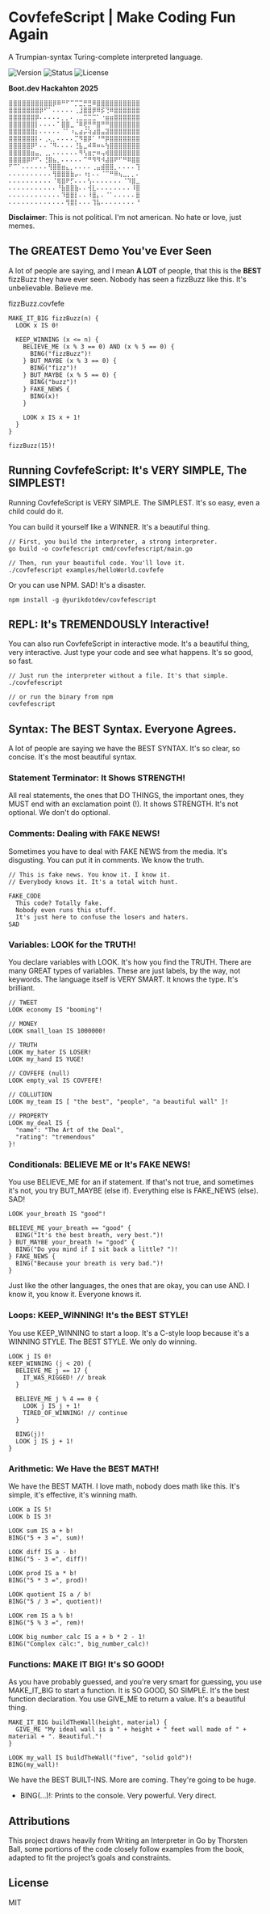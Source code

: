 # CovfefeScript | Make Coding Fun Again

A Trumpian-syntax Turing-complete interpreted language.

 <p align="left">
  <img src="https://img.shields.io/badge/version-0.0.1-blue" alt="Version">
  <img src="https://img.shields.io/badge/status-alpha-red" alt="Status">
  <img src="https://img.shields.io/badge/license-MIT-green" alt="License">
 </p>

 **Boot.dev Hackahton 2025**


```
⣿⣿⣿⣿⣿⣿⣿⣿⣿⣿⡿⠿⠛⠋⠉⡉⣉⡛⣛⠿⣿⣿⣿⣿⣿⣿⣿⣿⣿⣿
⣿⣿⣿⣿⣿⣿⣿⡿⠋⠁⠄⠄⠄⠄⠄⢀⣸⣿⣿⡿⠿⡯⢙⠿⣿⣿⣿⣿⣿⣿
⣿⣿⣿⣿⣿⣿⡿⠄⠄⠄⠄⠄⡀⡀⠄⢀⣀⣉⣉⣉⠁⠐⣶⣶⣿⣿⣿⣿⣿⣿
⣿⣿⣿⣿⣿⣿⡇⠄⠄⠄⠄⠁⣿⣿⣀⠈⠿⢟⡛⠛⣿⠛⠛⣿⣿⣿⣿⣿⣿⣿
⣿⣿⣿⣿⣿⣿⡆⠄⠄⠄⠄⠄⠈⠁⠰⣄⣴⡬⢵⣴⣿⣤⣽⣿⣿⣿⣿⣿⣿⣿
⣿⣿⣿⣿⣿⣿⡇⠄⢀⢄⡀⠄⠄⠄⠄⡉⠻⣿⡿⠁⠘⠛⡿⣿⣿⣿⣿⣿⣿⣿
⣿⣿⣿⣿⣿⡿⠃⠄⠄⠈⠻⠄⠄⠄⠄⢘⣧⣀⠾⠿⠶⠦⢳⣿⣿⣿⣿⣿⣿⣿
⣿⣿⣿⣿⣿⣶⣤⡀⢀⡀⠄⠄⠄⠄⠄⠄⠻⢣⣶⡒⠶⢤⢾⣿⣿⣿⣿⣿⣿⣿
⣿⣿⣿⣿⡿⠟⠋⠄⢘⣿⣦⡀⠄⠄⠄⠄⠄⠉⠛⠻⠻⠺⣼⣿⠟⠋⠛⠿⣿⣿
⠋⠉⠁⠄⠄⠄⠄⠄⠄⢻⣿⣿⣶⣄⡀⠄⠄⠄⠄⢀⣤⣾⣿⣿⡀⠄⠄⠄⠄⢹
⠄⠄⠄⠄⠄⠄⠄⠄⠄⠄⢻⣿⣿⣿⣷⡤⠄⠰⡆⠄⠄⠈⠉⠛⠿⢦⣀⡀⡀⠄
⠄⠄⠄⠄⠄⠄⠄⠄⠄⠄⠈⢿⣿⠟⡋⠄⠄⠄⢣⠄⠄⠄⠄⠄⠄⠄⠈⠹⣿⣀
⠄⠄⠄⠄⠄⠄⠄⠄⠄⠄⠄⠘⣷⣿⣿⣷⠄⠄⢺⣇⠄⠄⠄⠄⠄⠄⠄⠄⠸⣿
⠄⠄⠄⠄⠄⠄⠄⠄⠄⠄⠄⠄⠹⣿⣿⡇⠄⠄⠸⣿⡄⠄⠈⠁⠄⠄⠄⠄⠄⣿
⠄⠄⠄⠄⠄⠄⠄⠄⠄⠄⠄⠄⠄⢻⣿⡇⠄⠄⠄⢹⣧⠄⠄⠄⠄⠄⠄⠄⠄⠘
```

**Disclaimer**: This is not political. I'm not american. No hate or love, just memes.

## The GREATEST Demo You've Ever Seen

A lot of people are saying, and I mean **A LOT** of people, that this is the **BEST** fizzBuzz they have ever seen. Nobody has seen a fizzBuzz like this. It's unbelievable. Believe me.

fizzBuzz.covfefe

```
MAKE_IT_BIG fizzBuzz(n) {
  LOOK x IS 0!

  KEEP_WINNING (x <= n) {
    BELIEVE_ME (x % 3 == 0) AND (x % 5 == 0) {
      BING("fizzBuzz")!
    } BUT_MAYBE (x % 3 == 0) {
      BING("fizz")!
    } BUT_MAYBE (x % 5 == 0) {
      BING("buzz")!
    } FAKE_NEWS {
      BING(x)!
    }

    LOOK x IS x + 1!
  }
}

fizzBuzz(15)!
```

## Running CovfefeScript: It's VERY SIMPLE, The SIMPLEST!

Running CovfefeScript is VERY SIMPLE. The SIMPLEST. It's so easy, even a child could do it.

You can build it yourself like a WINNER. It's a beautiful thing.

```
// First, you build the interpreter, a strong interpreter.
go build -o covfefescript cmd/covfefescript/main.go

// Then, run your beautiful code. You'll love it.
./covfefescript examples/helloWorld.covfefe

```

Or you can use NPM. SAD! It's a disaster.

```
npm install -g @yurikdotdev/covfefescript
```

## REPL: It's TREMENDOUSLY Interactive!

You can also run CovfefeScript in interactive mode. It's a beautiful thing, very interactive. Just type your code and see what happens. It's so good, so fast.

```
// Just run the interpreter without a file. It's that simple.
./covfefescript

// or run the binary from npm 
covfefescript

```


## Syntax: The BEST Syntax. Everyone Agrees.

A lot of people are saying we have the BEST SYNTAX. It's so clear, so concise. It's the most beautiful syntax.

### Statement Terminator: It Shows STRENGTH!

All real statements, the ones that DO THINGS, the important ones, they MUST end with an exclamation point (!). It shows STRENGTH. It's not optional. We don't do optional.

### Comments: Dealing with FAKE NEWS!

Sometimes you have to deal with FAKE NEWS from the media. It's disgusting. You can put it in comments. We know the truth.

```
// This is fake news. You know it. I know it.
// Everybody knows it. It's a total witch hunt.

FAKE_CODE
  This code? Totally fake.
  Nobody even runs this stuff.
  It's just here to confuse the losers and haters.
SAD

```

### Variables: LOOK for the TRUTH!

You declare variables with LOOK. It's how you find the TRUTH. There are many GREAT types of variables. These are just labels, by the way, not keywords. The language itself is VERY SMART. It knows the type. It's brilliant.

```
// TWEET
LOOK economy IS "booming"!

// MONEY
LOOK small_loan IS 1000000!

// TRUTH
LOOK my_hater IS LOSER!
LOOK my_hand IS YUGE!

// COVFEFE (null)
LOOK empty_val IS COVFEFE!

// COLLUTION
LOOK my_team IS [ "the best", "people", "a beautiful wall" ]!

// PROPERTY
LOOK my_deal IS {
  "name": "The Art of the Deal",
  "rating": "tremendous"
}!

```

### Conditionals: BELIEVE ME or It's FAKE NEWS!

You use BELIEVE_ME for an if statement. If that's not true, and sometimes it's not, you try BUT_MAYBE (else if). Everything else is FAKE_NEWS (else). SAD!

```
LOOK your_breath IS "good"!

BELIEVE_ME your_breath == "good" {
  BING("It's the best breath, very best.")!
} BUT_MAYBE your_breath != "good" {
  BING("Do you mind if I sit back a little? ")!
} FAKE_NEWS {
  BING("Because your breath is very bad.")!
}
```

Just like the other languages, the ones that are okay, you can use AND. I know it, you know it. Everyone knows it.

### Loops: KEEP_WINNING! It's the BEST STYLE!

You use KEEP_WINNING to start a loop. It's a C-style loop because it's a WINNING STYLE. The BEST STYLE. We only do winning.

```
LOOK j IS 0!
KEEP_WINNING (j < 20) {
  BELIEVE_ME j == 17 {
    IT_WAS_RIGGED! // break
  }

  BELIEVE_ME j % 4 == 0 {
    LOOK j IS j + 1!
    TIRED_OF_WINNING! // continue
  }

  BING(j)!
  LOOK j IS j + 1!
}
```

### Arithmetic: We Have the BEST MATH!

We have the BEST MATH. I love math, nobody does math like this. It's simple, it's effective, it's winning math.

```
LOOK a IS 5!
LOOK b IS 3!

LOOK sum IS a + b!
BING("5 + 3 =", sum)!

LOOK diff IS a - b!
BING("5 - 3 =", diff)!

LOOK prod IS a * b!
BING("5 * 3 =", prod)!

LOOK quotient IS a / b!
BING("5 / 3 =", quotient)!

LOOK rem IS a % b!
BING("5 % 3 =", rem)!

LOOK big_number_calc IS a + b * 2 - 1!
BING("Complex calc:", big_number_calc)!

```

### Functions: MAKE IT BIG! It's SO GOOD!

As you have probably guessed, and you're very smart for guessing, you use MAKE_IT_BIG to start a function. It is SO GOOD, SO SIMPLE. It's the best function declaration. You use GIVE_ME to return a value. It's a beautiful thing.

```
MAKE_IT_BIG buildTheWall(height, material) {
  GIVE_ME "My ideal wall is a " + height + " feet wall made of " + material + ". Beautiful."!
}

LOOK my_wall IS buildTheWall("five", "solid gold")!
BING(my_wall)!
```

We have the BEST BUILT-INS. More are coming. They're going to be huge.

- BING(...)!: Prints to the console. Very powerful. Very direct.

## Attributions

This project draws heavily from Writing an Interpreter in Go by Thorsten Ball, some portions of the code closely follow examples from the book, adapted to fit the project’s goals and constraints.

## License

MIT
